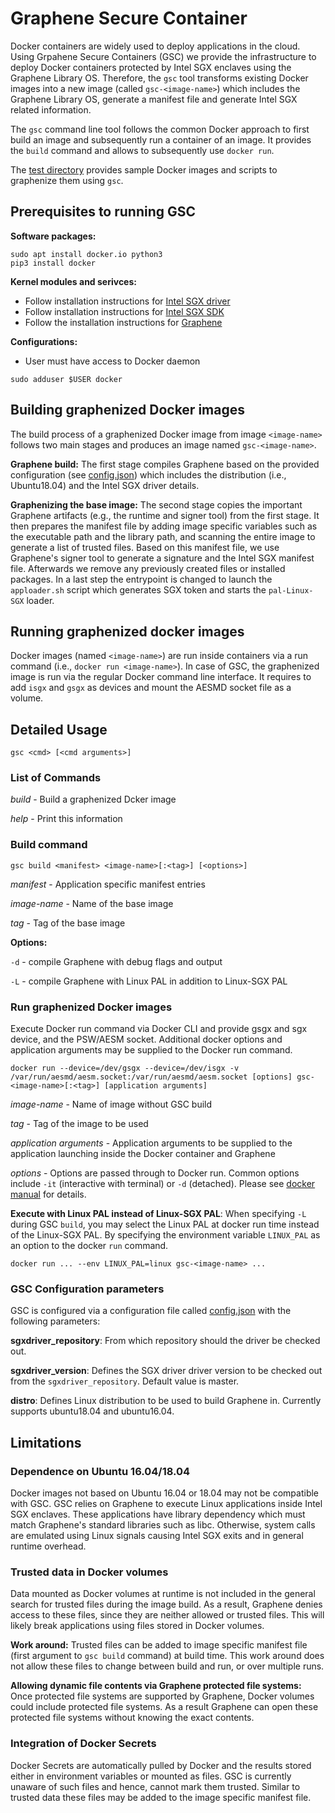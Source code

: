 # Graphene Secure Container

Docker containers are widely used to deploy applications in the cloud. Using Grpahene Secure
Containers (GSC) we provide the infrastructure to deploy Docker containers protected by Intel SGX
enclaves using the Graphene Library OS. Therefore, the `gsc` tool transforms existing Docker images
into a new image (called `gsc-<image-name>`) which includes the Graphene Library OS, generate a
manifest file and generate Intel SGX related information.

The `gsc` command line tool follows the common Docker approach to first build an image and
subsequently run a container of an image. It provides the `build` command and allows to subsequently
use `docker run`.

The [test directory](test/README.md) provides sample Docker images and scripts to graphenize them
using `gsc`.

## Prerequisites to running GSC

**Software packages:**

```
sudo apt install docker.io python3
pip3 install docker
```

**Kernel modules and serivces:**
- Follow installation instructions for [Intel SGX driver](https://github.com/intel/linux-sgx-driver)
- Follow installation instructions for [Intel SGX
  SDK](https://01.org/intel-software-guard-extensions/downloads)
- Follow the installation instructions for [Graphene](https://github.com/oscarlab/graphene) 

**Configurations:**
- User must have access to Docker daemon

```
sudo adduser $USER docker
```

## Building graphenized Docker images

The build process of a graphenized Docker image from image `<image-name>` follows two main stages
and produces an image named `gsc-<image-name>`.

**Graphene build:** The first stage compiles Graphene based on the provided configuration (see
[config.json](config.json)) which includes the distribution (i.e., Ubuntu18.04) and the Intel SGX
driver details. 

**Graphenizing the base image:** The second stage copies the important Graphene artifacts (e.g., the
runtime and signer tool) from the first stage. It then prepares the manifest file by adding image
specific variables such as the executable path and the library path, and scanning the entire image
to generate a list of trusted files. Based on this manifest file, we use Graphene's signer tool to
generate a signature and the Intel SGX manifest file. Afterwards we remove any previously created
files or installed packages. In a last step the entrypoint is changed to launch the `apploader.sh`
script which generates SGX token and starts the `pal-Linux-SGX` loader.

## Running graphenized docker images

Docker images (named `<image-name>`) are run inside containers via a run command (i.e., `docker run
<image-name>`). In case of GSC, the graphenized image is run via the regular Docker command line
interface. It requires to add `isgx` and `gsgx` as devices and mount the AESMD socket file as a
volume.

## Detailed Usage

```
gsc <cmd> [<cmd arguments>]
```

### List of Commands

*build* - Build a graphenized Dcker image

*help* - Print this information

### Build command 

```
gsc build <manifest> <image-name>[:<tag>] [<options>]
```

*manifest* - Application specific manifest entries 

*image-name* - Name of the base image

*tag* - Tag of the base image

**Options:**

`-d` - compile Graphene with debug flags and output

`-L` - compile Graphene with Linux PAL in addition to Linux-SGX PAL

### Run graphenized Docker images

Execute Docker run command via Docker CLI and provide gsgx and sgx device, and the PSW/AESM socket.
Additional docker options and application arguments may be supplied to the Docker run command.

```
docker run --device=/dev/gsgx --device=/dev/isgx -v /var/run/aesmd/aesm.socket:/var/run/aesmd/aesm.socket [options] gsc-<image-name>[:<tag>] [application arguments]
```

*image-name* - Name of image without GSC build

*tag* - Tag of the image to be used

*application arguments* - Application arguments to be supplied to the application launching inside
the Docker container and Graphene

*options* - Options are passed through to Docker run. Common options include `-it` (interactive with
terminal) or `-d` (detached). Please see [docker
manual](https://docs.docker.com/engine/reference/commandline/run/) for details.

**Execute with Linux PAL instead of Linux-SGX PAL**:
When specifying `-L` during GSC `build`, you may select the Linux PAL at docker run time instead of
the Linux-SGX PAL. By specifying the environment variable `LINUX_PAL` as an option to the docker
`run` command.

```
docker run ... --env LINUX_PAL=linux gsc-<image-name> ...
```

### GSC Configuration parameters

GSC is configured via a configuration file called [config.json](config.json) with the following
parameters:

**sgxdriver_repository**: From which repository should the driver be checked out.

**sgxdriver_version**: Defines the SGX driver driver version to be checked out from the
`sgxdriver_repository`. Default value is master.

**distro**: Defines Linux distribution to be used to build Graphene in. Currently supports
ubuntu18.04 and ubuntu16.04.

## Limitations

### Dependence on Ubuntu 16.04/18.04

Docker images not based on Ubuntu 16.04 or 18.04 may not be compatible with GSC. GSC relies on
Graphene to execute Linux applications inside Intel SGX enclaves. These applications have library
dependency which must match Graphene's standard libraries such as libc. Otherwise, system calls are
emulated using Linux signals causing Intel SGX exits and in general runtime overhead.

### Trusted data in Docker volumes

Data mounted as Docker volumes at runtime is not included in the general search for trusted files
during the image build. As a result, Graphene denies access to these files, since they are neither
allowed or trusted files. This will likely break applications using files stored in Docker volumes.

**Work around:** Trusted files can be added to image specific manifest file (first argument to `gsc
build` command) at build time. This work around does not allow these files to change between build
and run, or over multiple runs. 

**Allowing dynamic file contents via Graphene protected file systems:** Once protected file systems
are supported by Graphene, Docker volumes could include protected file systems. As a result Graphene
can open these protected file systems without knowing the exact contents.

### Integration of Docker Secrets

Docker Secrets are automatically pulled by Docker and the results stored either in environment
variables or mounted as files. GSC is currently unaware of such files and hence, cannot mark them
trusted. Similar to trusted data these files may be added to the image specific manifest file.